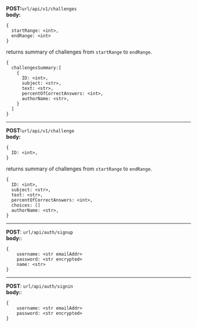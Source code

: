 **POST:**`url/api/v1/challenges`<br>
**body:**
```
{
  startRange: <int>,
  endRange: <int>
}
```
returns summary of challenges from `startRange` to `endRange`.
```
{
  challengesSummary:[
    {
      ID: <int>,
      subject: <str>,
      text: <str>,
      percentOfCorrectAnswers: <int>,
      authorName: <str>,
    }
  ]
}
```

<hr>

**POST:**`url/api/v1/challenge`<br>
**body:**
```
{
  ID: <int>,
}
```
returns summary of challenges from `startRange` to `endRange`.
```
{
  ID: <int>,
  subject: <str>,
  text: <str>,
  percentOfCorrectAnswers: <int>,
  choices: []
  authorName: <str>,
}
```
<hr>

**POST**: `url/api/auth/signup`
<br>
**body:**:
```
{
    username: <str emailAddr>
    password: <str encrypted>
    name: <str>
}
```
<hr>

**POST**: `url/api/auth/signin`
<br>
**body:**:
```
{
    username: <str emailAddr>
    password: <str encrypted>
}
```
